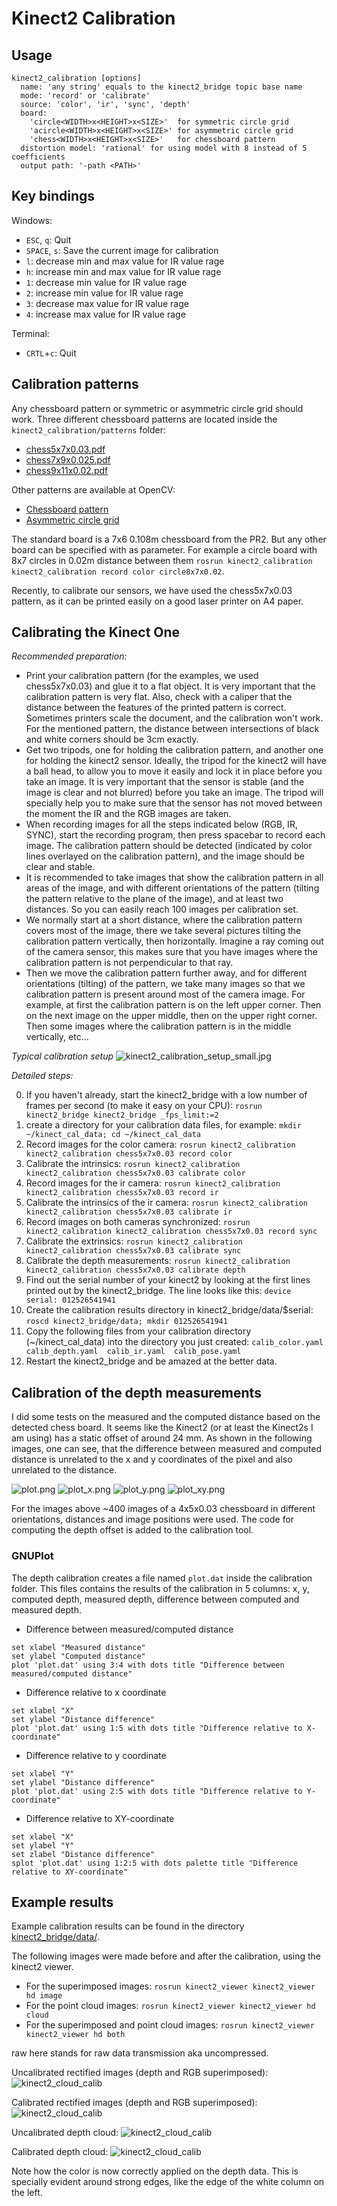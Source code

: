 # Kinect2 Calibration

## Usage

```
kinect2_calibration [options]
  name: 'any string' equals to the kinect2_bridge topic base name
  mode: 'record' or 'calibrate'
  source: 'color', 'ir', 'sync', 'depth'
  board:
    'circle<WIDTH>x<HEIGHT>x<SIZE>'  for symmetric circle grid
    'acircle<WIDTH>x<HEIGHT>x<SIZE>' for asymmetric circle grid
    'chess<WIDTH>x<HEIGHT>x<SIZE>'   for chessboard pattern
  distortion model: 'rational' for using model with 8 instead of 5 coefficients
  output path: '-path <PATH>'
```

## Key bindings

Windows:
- `ESC`, `q`: Quit
- `SPACE`, `s`: Save the current image for calibration
- `l`: decrease min and max value for IR value rage
- `h`: increase min and max value for IR value rage
- `1`: decrease min value for IR value rage
- `2`: increase min value for IR value rage
- `3`: decrease max value for IR value rage
- `4`: increase max value for IR value rage

Terminal:
- `CRTL`+`c`: Quit

## Calibration patterns

Any chessboard pattern or symmetric or asymmetric circle grid should work. Three different chessboard patterns are located inside the `kinect2_calibration/patterns` folder:
- [chess5x7x0.03.pdf](patterns/chess5x7x0.03.pdf)
- [chess7x9x0.025.pdf](patterns/chess7x9x0.025.pdf)
- [chess9x11x0.02.pdf](patterns/chess9x11x0.02.pdf)

Other patterns are available at OpenCV:
- [Chessboard pattern](http://docs.opencv.org/2.4.2/_downloads/pattern.png)
- [Asymmetric circle grid](http://docs.opencv.org/2.4.2/_downloads/acircles_pattern.png)

The standard board is a 7x6 0.108m chessboard from the PR2. But any other board can be specified with as parameter. For example a circle board with 8x7 circles in 0.02m distance between them `rosrun kinect2_calibration kinect2_calibration record color circle8x7x0.02`.

Recently, to calibrate our sensors, we have used the chess5x7x0.03 pattern, as it can be printed easily on a good laser printer on A4 paper.


## Calibrating the Kinect One

*Recommended preparation:*
- Print your calibration pattern (for the examples, we used chess5x7x0.03) and glue it to a flat object. It is very important that the calibration pattern is very flat. Also, check with a caliper that the distance between the features of the printed pattern is correct. Sometimes printers scale the document, and the calibration won't work. For the mentioned pattern, the distance between intersections of black and white corners should be 3cm exactly.
- Get two tripods, one for holding the calibration pattern, and another one for holding the kinect2 sensor. Ideally, the tripod for the kinect2 will have a ball head, to allow you to move it easily and lock it in place before you take an image. It is very important that the sensor is stable (and the image is clear and not blurred) before you take an image. The tripod will specially help you to make sure that the sensor has not moved between the moment the IR and the RGB images are taken.
- When recording images for all the steps indicated below (RGB, IR, SYNC), start the recording program, then press spacebar to record each image. The calibration pattern should be detected (indicated by color lines overlayed on the calibration pattern), and the image should be clear and stable. 
- It is recommended to take images that show the calibration pattern in all areas of the image, and with different orientations of the pattern (tilting the pattern relative to the plane of the image), and at least two distances. So you can easily reach 100 images per calibration set.
- We normally start at a short distance, where the calibration pattern covers most of the image, there we take several pictures tilting the calibration pattern vertically, then horizontally. Imagine a ray coming out of the camera sensor, this makes sure that you have images where the calibration pattern is not perpendicular to that ray.
- Then we move the calibration pattern further away, and for different orientations (tilting) of the pattern, we take many images so that we calibration pattern is present around most of the camera image. For example, at first the calibration pattern is on the left upper corner. Then on the next image on the upper middle, then on the upper right corner. Then some images where the calibration pattern is in the middle vertically, etc...

*Typical calibration setup*
![kinect2_calibration_setup_small.jpg](https://ai.uni-bremen.de/_media/kinect2_calibration_setup_small.jpg)

*Detailed steps:*

0. If you haven't already, start the kinect2_bridge with a low number of frames per second (to make it easy on your CPU): `rosrun kinect2_bridge kinect2_bridge _fps_limit:=2`
1. create a directory for your calibration data files, for example: `mkdir ~/kinect_cal_data; cd ~/kinect_cal_data`
2. Record images for the color camera: `rosrun kinect2_calibration kinect2_calibration chess5x7x0.03 record color` 
3. Calibrate the intrinsics: `rosrun kinect2_calibration kinect2_calibration chess5x7x0.03 calibrate color`
4. Record images for the ir camera: `rosrun kinect2_calibration kinect2_calibration chess5x7x0.03 record ir`
5. Calibrate the intrinsics of the ir camera: `rosrun kinect2_calibration kinect2_calibration chess5x7x0.03 calibrate ir`
6. Record images on both cameras synchronized: `rosrun kinect2_calibration kinect2_calibration chess5x7x0.03 record sync`
7. Calibrate the extrinsics: `rosrun kinect2_calibration kinect2_calibration chess5x7x0.03 calibrate sync`
8. Calibrate the depth measurements: `rosrun kinect2_calibration kinect2_calibration chess5x7x0.03 calibrate depth`
9. Find out the serial number of your kinect2 by looking at the first lines printed out by the kinect2_bridge. The line looks like this: 
  `device serial: 012526541941`
10. Create the calibration results directory in kinect2_bridge/data/$serial: `roscd kinect2_bridge/data; mkdir 012526541941`
11. Copy the following files from your calibration directory (~/kinect_cal_data) into the directory you just created: `calib_color.yaml  calib_depth.yaml  calib_ir.yaml  calib_pose.yaml`
12. Restart the kinect2_bridge and be amazed at the better data.
 


## Calibration of the depth measurements

I did some tests on the measured and the computed distance based on the detected chess board. It seems like the Kinect2 (or at least the Kinect2s I am using) has a static offset of around 24 mm. As shown in the following images, one can see, that the difference between measured and computed distance is unrelated to the x and y coordinates of the pixel and also unrelated to the distance.

![plot.png](http://ai.uni-bremen.de/wiki/_media/software/plot.png)
![plot_x.png](http://ai.uni-bremen.de/wiki/_media/software/plot_x.png)
![plot_y.png](http://ai.uni-bremen.de/wiki/_media/software/plot_y.png)
![plot_xy.png](http://ai.uni-bremen.de/wiki/_media/software/plot_xy.png)

For the images above ~400 images of a 4x5x0.03 chessboard in different orientations, distances and image positions were used. The code for computing the depth offset is added to the calibration tool.

### GNUPlot

The depth calibration creates a file named `plot.dat` inside the calibration folder. This files contains the results of the calibration in 5 columns: x, y, computed depth, measured depth, difference between computed and measured depth.

- Difference between measured/computed distance

```
set xlabel "Measured distance"
set ylabel "Computed distance"
plot 'plot.dat' using 3:4 with dots title "Difference between measured/computed distance"
```

- Difference relative to x coordinate

```
set xlabel "X"
set ylabel "Distance difference"
plot 'plot.dat' using 1:5 with dots title "Difference relative to X-coordinate"
```

- Difference relative to y coordinate

```
set xlabel "Y"
set ylabel "Distance difference"
plot 'plot.dat' using 2:5 with dots title "Difference relative to Y-coordinate"
```

- Difference relative to XY-coordinate

```
set xlabel "X"
set ylabel "Y"
set zlabel "Distance difference"
splot 'plot.dat' using 1:2:5 with dots palette title "Difference relative to XY-coordinate"
```

## Example results

Example calibration results can be found in the directory [kinect2_bridge/data/](../kinect2_bridge/data).

The following images were made before and after the calibration, using the kinect2 viewer.
 - For the superimposed images: `rosrun kinect2_viewer kinect2_viewer hd image`
 - For the point cloud images: `rosrun kinect2_viewer kinect2_viewer hd cloud`
 - For the superimposed and point cloud images: `rosrun kinect2_viewer kinect2_viewer hd both`

raw here stands for raw data transmission aka uncompressed.

Uncalibrated rectified images (depth and RGB superimposed): 
![kinect2_cloud_calib](https://ai.uni-bremen.de/_media/kinect2_raw_nocalib.png)

Calibrated rectified images (depth and RGB superimposed):
![kinect2_cloud_calib](https://ai.uni-bremen.de/_media/kinect2_raw_calib.png)

Uncalibrated depth cloud:
![kinect2_cloud_calib](https://ai.uni-bremen.de/_media/kinect2_cloud_nocalib.png)

Calibrated depth cloud:
![kinect2_cloud_calib](https://ai.uni-bremen.de/_media/kinect2_cloud_calib.png)

Note how the color is now correctly applied on the depth data. This is specially evident around strong edges, like the edge of the white column on the left.
